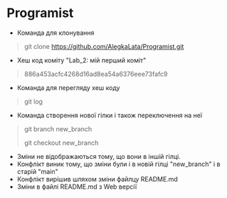 # Programist

- Команда для клонування

> git clone https://github.com/AlegkaLata/Programist.git

* Хеш код коміту "Lab_2: мій перший коміт"

> 886a453acfc4268d16ad8ea54a6376eee73fafc9

* Команда для перегляду хеш коду

> git log

* Команда створення нової гілки і також переключення на неї

> git branch new_branch
>
> git checkout new_branch

* Зміни не відображаються тому, що вони в іншій гілці.
* Конфлікт виник тому, що зміни були і в новій гілці "new_branch" і в старій "main"
* Конфлікт вирішив шляхом зміни файлцу README.md
* Зміни в файлі README.md з Web версії
